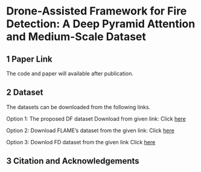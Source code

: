 # Drone-Assisted Framework for Fire Detection: A Deep Pyramid Attention and Medium-Scale Dataset
## 1 Paper Link 
The code and paper will available after publication.
## 2 Dataset
The datasets can be downloaded from the following links.

Option 1: The proposed DF dataset Download from given link: Click [here](url#)

Option 2: Download FLAME’s dataset from the given link: Click [here](https://ieee-dataport.org/open-access/flame-dataset-aerial-imagery-pile-burn-detection-using-drones-uavs)

Option 3:  Downlod FD dataset from the given link Click [here](http://www.nnmtl.cn/EFDNet/)

## 3 Citation and Acknowledgements
